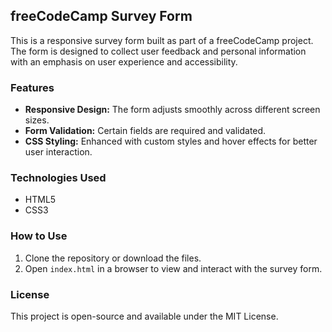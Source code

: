 ## freeCodeCamp Survey Form

This is a responsive survey form built as part of a freeCodeCamp project. The form is designed to collect user feedback and personal information with an emphasis on user experience and accessibility.

### Features
- **Responsive Design:** The form adjusts smoothly across different screen sizes.
- **Form Validation:** Certain fields are required and validated.
- **CSS Styling:** Enhanced with custom styles and hover effects for better user interaction.

### Technologies Used
- HTML5
- CSS3

### How to Use
1. Clone the repository or download the files.
2. Open `index.html` in a browser to view and interact with the survey form.

### License
This project is open-source and available under the MIT License.
